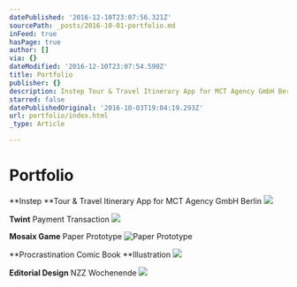 ```yaml
---
datePublished: '2016-12-10T23:07:56.321Z'
sourcePath: _posts/2016-10-01-portfolio.md
inFeed: true
hasPage: true
author: []
via: {}
dateModified: '2016-12-10T23:07:54.590Z'
title: Portfolio
publisher: {}
description: Instep Tour & Travel Itinerary App for MCT Agency GmbH Berlin
starred: false
datePublishedOriginal: '2016-10-03T19:04:19.293Z'
url: portfolio/index.html
_type: Article

---
```

# Portfolio

**Instep **Tour & Travel Itinerary App for MCT Agency GmbH Berlin
![](https://the-grid-user-content.s3-us-west-2.amazonaws.com/d63bfeba-eabf-45ae-934a-e3ea348bfc5e.gif)

**Twint** Payment Transaction
![](https://the-grid-user-content.s3-us-west-2.amazonaws.com/1e6d69ec-0734-48b8-b1f2-864c13deef24.gif)

**Mosaix Game** Paper Prototype
![Paper Prototype](https://the-grid-user-content.s3-us-west-2.amazonaws.com/265ec4a2-c0d8-4dd3-adbd-2c85c162a5a1.gif)

**Procrastination Comic Book **Illustration
![](https://the-grid-user-content.s3-us-west-2.amazonaws.com/ee610437-244b-48e8-adf5-20637243b3ee.gif)

**Editorial Design** NZZ Wochenende
![](https://the-grid-user-content.s3-us-west-2.amazonaws.com/e63b7ba5-71ce-477b-9a91-f99ac5ba474d.gif)